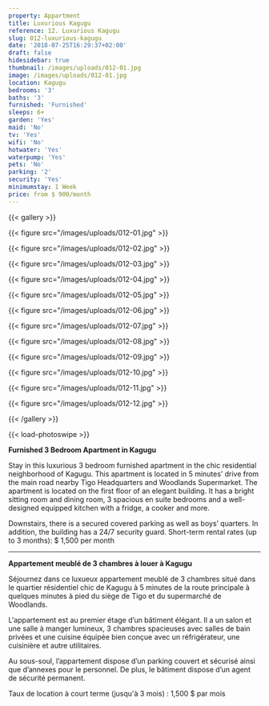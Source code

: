 ```yaml
---
property: Appartment
title: Luxurious Kagugu
reference: 12. Luxurious Kagugu
slug: 012-luxurious-kagugu
date: '2018-07-25T16:29:37+02:00'
draft: false
hidesidebar: true
thumbnail: /images/uploads/012-01.jpg
image: /images/uploads/012-01.jpg
location: Kagugu
bedrooms: '3'
baths: '3'
furnished: 'Furnished'
sleeps: 6+
garden: 'Yes'
maid: 'No'
tv: 'Yes'
wifi: 'No'
hotwater: 'Yes'
waterpump: 'Yes'
pets: 'No'
parking: '2'
security: 'Yes'
minimumstay: 1 Week
price: from $ 900/month
---
```

{{< gallery >}}

  {{< figure src="/images/uploads/012-01.jpg" >}}

  {{< figure src="/images/uploads/012-02.jpg" >}}

  {{< figure src="/images/uploads/012-03.jpg" >}}

  {{< figure src="/images/uploads/012-04.jpg" >}}

{{< figure src="/images/uploads/012-05.jpg" >}}

  {{< figure src="/images/uploads/012-06.jpg" >}}

  {{< figure src="/images/uploads/012-07.jpg" >}}

  {{< figure src="/images/uploads/012-08.jpg" >}}

{{< figure src="/images/uploads/012-09.jpg" >}}

  {{< figure src="/images/uploads/012-10.jpg" >}}

  {{< figure src="/images/uploads/012-11.jpg" >}}

  {{< figure src="/images/uploads/012-12.jpg" >}}

{{< /gallery >}}

{{< load-photoswipe >}}

**Furnished 3 Bedroom Apartment in Kagugu**

Stay in this luxurious 3 bedroom furnished apartment in the chic residential neighborhood of Kagugu. This apartment is located in 5 minutes’ drive from the main road nearby Tigo Headquarters and Woodlands Supermarket. The apartment is located on the first floor of an elegant building. It has a bright sitting room and dining room, 3 spacious en suite bedrooms and a well-designed equipped kitchen with a fridge, a cooker and more.

Downstairs, there is a secured covered parking as well as boys’ quarters. In addition, the building has a 24/7 security guard. Short-term rental rates (up to 3 months): $ 1,500 per month

---

**Appartement meublé de 3 chambres à louer à Kagugu**

Séjournez dans ce luxueux appartement meublé de 3 chambres situé dans le quartier résidentiel chic de Kagugu à 5 minutes de la route principale à quelques minutes à pied du siège de Tigo et du supermarché de Woodlands.

L'appartement est au premier étage d’un bâtiment élégant. Il a un salon et une salle à manger lumineux, 3 chambres spacieuses avec salles de bain privées et une cuisine équipée bien conçue avec un réfrigérateur, une cuisinière et autre utilitaires.

Au sous-soul, l’appartement dispose d’un parking couvert et sécurisé ainsi que d’annexes pour le personnel. De plus, le bâtiment dispose d’un agent de sécurité permanent.

Taux de location à court terme (jusqu'à 3 mois) : 1,500 $ par mois

